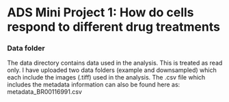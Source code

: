 # ADS Mini Project 1: How do cells respond to different drug treatments
### Data folder

The data directory contains data used in the analysis. This is treated as read only. I have uploaded two data folders (example and downsampled) which each include the images (.tiff) used in the analysis. The .csv file which includes the metadata information can also be found here as: metadata_BR00116991.csv
